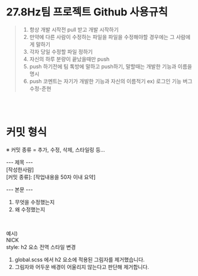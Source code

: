 # 27.8Hz팀 프로젝트 Github 사용규칙
> 1. 항상 개발 시작전 pull 받고 개발 시작하기
> 2. 만약에 다른 사람이 수정하는 파일을 파일을 수정해야할 경우에는 그 사람에게 말하기
> 3. 각자 당일 수정할 파일 정하기
> 4. 자신의 하루 분량이 끝났을때만 push
> 5. push 하기전에 팀 톡방에 말하고 push하기, 말할때는 개발한 기능과 이름을 명시
> 6. push 코멘트는 자기가 개발한 기능과 자신의 이름적기 ex) 로그인 기능 버그 수정-준현

<br>
<br>

# 커밋 형식

※ 커밋 종류 = 추가, 수정, 삭제, 스타일링 등...

--- 제목 --- <br>
[작성한사람] <br>
[커밋 종류]: [작업내용을 50자 이내 요약]

--- 본문 ---
1. 무엇을 수정했는지
2. 왜 수정했는지


<br>

예시) <br>
NICK  <br>
style: h2 요소 전역 스타일 변경 <br>

1. global.scss 에서 h2 요소에 적용된 그림자를 제거했습니다.
2. 그림자와 어두운 배경이 어울리지 않는다고 판단해 제거합니다.
